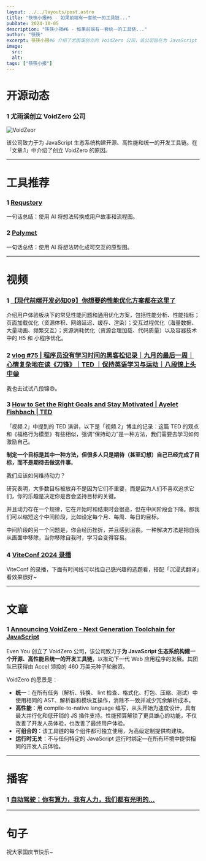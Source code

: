 ```yaml
---
layout: ../../layouts/post.astro
title: "筷筷小报#6 - 如果前端有一套统一的工具链..."
pubDate: 2024-10-05
description: "筷筷小报#6 - 如果前端有一套统一的工具链..."
author: "筷筷"
excerpt: 筷筷小报#6 介绍了尤雨溪创立的 VoidZero 公司，该公司旨在为 JavaScript 生态系统构建一个开源、高性能且统一的开发工具链。文章还推荐了 Requstory 和 Polymet 这两个利用 AI 将想法转化为用户故事和流程图，以及可交互原型图的工具。视频推荐包括前端性能优化方案、程序员的黑客松记录、关于目标设定和保持动力的 TED 演讲，以及 ViteConf 2024 的录播。文章部分则宣布了 VoidZero 的成立，并阐述了其愿景。播客推荐讨论了自动驾驶领域的算力和人力问题。最后，以一句国庆节的祝福作为结尾。
image:  
  src:
  alt:
tags: ["筷筷小报"]
---
```


# 开源动态

### 1 尤雨溪创立 VoidZero 公司

![VoidZeor](https://mp-32a9c741-ee12-48ed-86c1-aaeb62c1a109.cdn.bspapp.com/cloudstorage/kkxb/kkxb6-1.jpg)

该公司致力于为 JavaScript 生态系统构建开源、高性能和统一的开发工具链。在「文章.1」中介绍了创立 VoidZero 的原因。

---
# 工具推荐

### 1 [Requstory](https://requstory.com/)

一句话总结：使用 AI 将想法转换成用户故事和流程图。

### 2 [Polymet](https://www.polymet.ai/)

一句话总结：使用 AI 将想法转化成可交互的原型图。

---
# 视频

### 1 [【现代前端开发必知09】你想要的性能优化方案都在这里了](https://www.bilibili.com/video/BV1R9xNeaEsa/?share_source=copy_web&vd_source=27102c235ff3a9369a44716ba38084f3)

介绍用户体验板块下的常见性能问题和通用优化方案，包括性能分析、性能指标；页面加载优化（资源体积、网络延迟、缓存、渲染）；交互过程优化（海量数据、大量动画、频繁交互）；资源消耗优化（资源合理加载、代码质量）以及容器技术中的 H5 和 小程序优化。

### 2 [vlog #75 | 程序员没有学习时间的黑客松记录｜九月的最后一周｜心情复杂地在读《刀锋》｜TED ｜保持英语学习与运动｜八段锦上头中😁](https://www.bilibili.com/video/BV1uvxae8ERt/?share_source=copy_web&vd_source=27102c235ff3a9369a44716ba38084f3)

我也去试试八段锦😄。

### 3 [How to Set the Right Goals and Stay Motivated | Ayelet Fishbach | TED](https://www.youtube.com/watch?v=g3CvsPAF3_0)

「视频.2」中提到的 TED 演讲，以下是「视频.2」博主的记录：这篇 TED 的观点和《福格行为模型》有些相似，强调“保持动力”是一种方法，我们需要去学习如何激励自己。

**制定一个目标是其中一种方法，但很多人只是期待（甚至幻想）自己已经完成了目标，而不是期待去做这件事**。

我们应该如何维持动力？

研究表明，大多数目标被放弃不是因为它们不重要，而是因为人们不喜欢追求它们，你的乐趣是决定你是否会坚持目标的关键。

并且动力存在一个规律，它在开始时和结束时会很高，但在中间阶段会下降。那我们可以缩短这个中间阶段，比如设定每个月、每周、每日的目标。

中间阶段的另一个问题是，你会经历挫折，并且感到沮丧。一种解决方法是把自我从画面中移除，当你移除自我时，学习会变得容易。

### 4 [ViteConf 2024 录播](https://viteconf.org/24/replay)

ViteConf 的录播，下面有时间线可以找自己感兴趣的选题看，搭配「沉浸式翻译」看效果很好~

---
# 文章

### 1 [Announcing VoidZero - Next Generation Toolchain for JavaScript](https://voidzero.dev/posts/announcing-voidzero-inc)

Even You 创立了 VoidZero 公司，该公司致力于**为 JavaScript 生态系统构建一个开源、高性能且统一的开发工具链**，以推动下一代 Web 应用程序的发展。其团队已获得由 Accel 领投的 460 万美元种子轮融资。

VoidZero 的愿景是：

- **统一**：在所有任务（解析、转换、 lint 检查、格式化、打包、压缩、测试）中使用相同的 AST、解析器和模块互操作，消除不一致并减少冗余解析成本。
- **高性能**：用 compile-to-native language 编写，从头开始为速度设计，具有最大并行化和低开销的 JS 插件支持。性能预算解锁了更具雄心的功能，不仅改善了开发人员体验，也改善了最终用户体验。
- **可组合的**：该工具链的每个组件都可独立使用，为高级定制提供构建块。
- **运行时无关**：不与任何特定的 JavaScript 运行时绑定—在所有环境中提供相同的开发人员体验。

---
# 播客

### 1 [自动驾驶：你有算力，我有人力，我们都有光明的…](https://www.xiaoyuzhoufm.com/episode/66f17cdf2adfe48b83e2a4db)

---
# 句子

祝大家国庆节快乐~